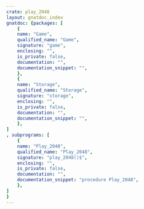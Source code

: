 ```yaml
---
crate: play_2048
layout: gnatdoc_index
gnatdoc: {packages: [
    {
    name: "Game",
    qualified_name: "Game",
    signature: "game",
    enclosing: "",
    is_private: false,
    documentation: "",
    documentation_snippet: "",
    },
    {
    name: "Storage",
    qualified_name: "Storage",
    signature: "storage",
    enclosing: "",
    is_private: false,
    documentation: "",
    documentation_snippet: "",
    },
]
, subprograms: [
    {
    name: "Play_2048",
    qualified_name: "Play_2048",
    signature: "play_2048()$",
    enclosing: "",
    is_private: false,
    documentation: "",
    documentation_snippet: "procedure Play_2048",
    },
]
}
---
```

